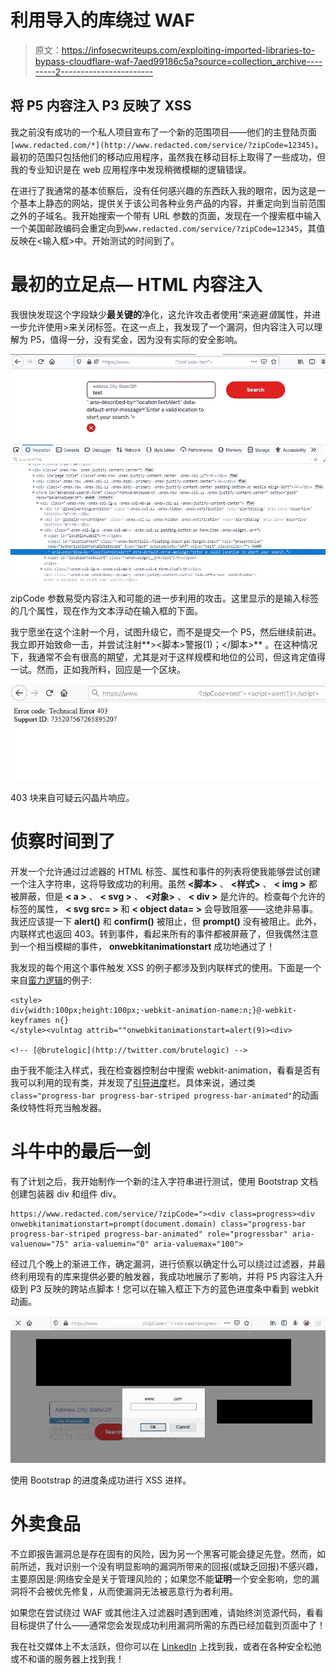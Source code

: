 # 利用导入的库绕过 WAF

> 原文：<https://infosecwriteups.com/exploiting-imported-libraries-to-bypass-cloudflare-waf-7aed99186c5a?source=collection_archive---------2----------------------->

## 将 P5 内容注入 P3 反映了 XSS

我之前没有成功的一个私人项目宣布了一个新的范围项目——他们的主登陆页面`[www.redacted.com/*](http://www.redacted.com/service/?zipCode=12345)`。最初的范围只包括他们的移动应用程序，虽然我在移动目标上取得了一些成功，但我的专业知识是在 web 应用程序中发现稍微模糊的逻辑错误。

在进行了我通常的基本侦察后，没有任何感兴趣的东西跃入我的眼帘，因为这是一个基本上静态的网站，提供关于该公司各种业务产品的内容，并重定向到当前范围之外的子域名。我开始搜索一个带有 URL 参数的页面，发现在一个搜索框中输入一个美国邮政编码会重定向到`www.redacted.com/service/?zipCode=12345`，其值反映在<输入框>中。开始测试的时间到了。

# 最初的立足点— HTML 内容注入

我很快发现这个字段缺少**最关键的**净化，这允许攻击者使用“来逃避*值*属性，并进一步允许使用>来关闭标签。在这一点上，我发现了一个漏洞，但内容注入可以理解为 P5，值得一分，没有奖金，因为没有实际的安全影响。

![](img/74858affe7b2577f1cc6ae347b0baef8.png)

zipCode 参数易受内容注入和可能的进一步利用的攻击。这里显示的是输入标签的几个属性，现在作为文本浮动在输入框的下面。

我宁愿坐在这个注射一个月，试图升级它，而不是提交一个 P5，然后继续前进。我立即开始致命一击，并尝试注射**><脚本>警报(1)；</脚本>** 。在这种情况下，我通常不会有很高的期望，尤其是对于这样规模和地位的公司，但这肯定值得一试。然而，正如我所料，回应是一个区块。

![](img/a3f8753d10eea4d101177f011b895492.png)

403 块来自可疑云闪晶片响应。

# 侦察时间到了

开发一个允许通过过滤器的 HTML 标签、属性和事件的列表将使我能够尝试创建一个注入字符串，这将导致成功的利用。虽然 **<脚本>** 、 **<样式>** 、 **< img >** 都被屏蔽，但是 **< a >** 、 **< svg >** 、 **<对象>** 、 **< div >** 是允许的。检查每个允许的标签的属性， **< svg src= >** 和 **< object data= >** 会导致阻塞——这绝非易事。我还应该提一下 **alert()** 和 **confirm()** 被阻止，但 **prompt()** 没有被阻止。此外，内联样式也返回 403。转到事件，看起来所有的事件都被屏蔽了，但我偶然注意到一个相当模糊的事件， **onwebkitanimationstart** 成功地通过了！

我发现的每个用这个事件触发 XSS 的例子都涉及到内联样式的使用。下面是一个来自[蛮力逻辑](https://medium.com/u/a90d4c9f2c62?source=post_page-----7aed99186c5a--------------------------------)的例子:

```
<style> 
div{width:100px;height:100px;-webkit-animation-name:n;}@-webkit-keyframes n{}
</style><vulntag attrib=""onwebkitanimationstart=alert(9)><div>

<!-- [@brutelogic](http://twitter.com/brutelogic) -->
```

由于我不能注入样式，我在检查器控制台中搜索 webkit-animation，看看是否有我可以利用的现有类，并发现了[引导进度](https://getbootstrap.com/docs/4.0/components/progress/)栏。具体来说，通过类`class="progress-bar progress-bar-striped progress-bar-animated"`的动画条纹特性将充当触发器。

# 斗牛中的最后一剑

有了计划之后，我开始制作一个新的注入字符串进行测试，使用 Bootstrap 文档创建包装器 div 和组件 div。

```
https://www.redacted.com/service/?zipCode="><div class=progress><div onwebkitanimationstart=prompt(document.domain) class="progress-bar progress-bar-striped progress-bar-animated" role="progressbar" aria-valuenow="75" aria-valuemin="0" aria-valuemax="100">
```

经过几个晚上的渐进工作，确定漏洞，进行侦察以确定什么可以绕过过滤器，并最终利用现有的库来提供必要的触发器，我成功地展示了影响，并将 P5 内容注入升级到 P3 反映的跨站点脚本！您可以在输入框正下方的蓝色进度条中看到 webkit 动画。

![](img/7f5959188fb465a745c4afbe1a0bb411.png)

使用 Bootstrap 的进度条成功进行 XSS 进样。

# 外卖食品

不立即报告漏洞总是存在固有的风险，因为另一个黑客可能会捷足先登。然而，如前所述，我对识别一个没有明显影响的漏洞所带来的回报(或缺乏回报)不感兴趣，主要原因是:网络安全是关于管理风险的；如果您不能**证明**一个安全影响，您的漏洞将不会被优先修复，从而使漏洞无法被恶意行为者利用。

如果您在尝试绕过 WAF 或其他注入过滤器时遇到困难，请始终浏览源代码，看看目标提供了什么——通常您会发现成功利用漏洞所需的东西已经加载到页面中了！

我在社交媒体上不太活跃，但你可以在 [LinkedIn](https://www.linkedin.com/in/greg-gibson/) 上找到我，或者在各种安全松弛或不和谐的服务器上找到我！